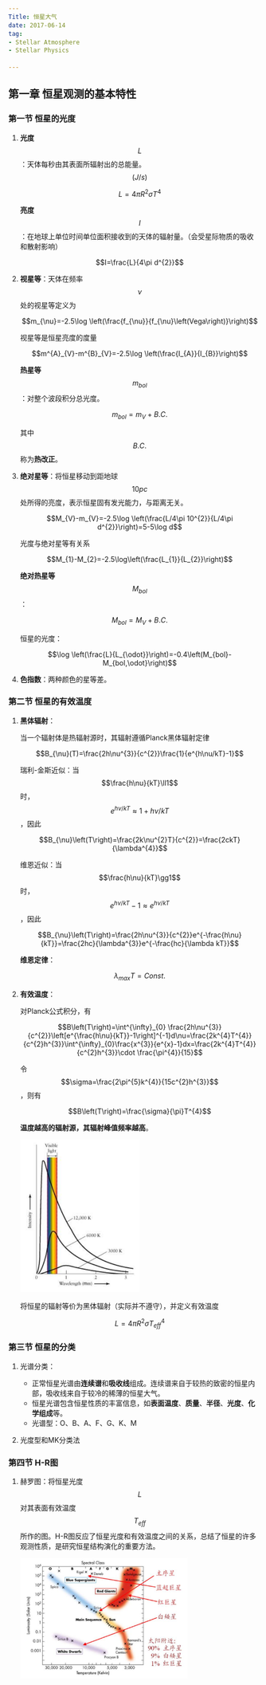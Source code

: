 ```yaml
---
Title: 恒星大气
date: 2017-06-14
tag:
- Stellar Atmosphere
- Stellar Physics

---
```


## 第一章 恒星观测的基本特性

### 第一节 恒星的光度

1. **光度**$$L$$：天体每秒由其表面所辐射出的总能量。$$\left(J/s\right)$$

   $$L=4\pi R^{2}\sigma T^{4}$$

   **亮度**$$I$$：在地球上单位时间单位面积接收到的天体的辐射量。（会受星际物质的吸收和散射影响）

   $$I=\frac{L}{4\pi d^{2}}$$

2. **视星等**：天体在频率$$\nu$$处的视星等定义为

   $$m_{\nu}=-2.5\log \left(\frac{f_{\nu}}{f_{\nu}\left(Vega\right)}\right)$$

   视星等是恒星亮度的度量

   $$m^{A}_{V}-m^{B}_{V}=-2.5\log  \left(\frac{I_{A}}{I_{B}}\right)$$

   **热星等**$$m_{bol}$$：对整个波段积分总光度。

   $$m_{bol}=m_{V}+B.C.$$

   其中$$B.C.$$称为**热改正**。

3. **绝对星等**：将恒星移动到距地球$$10pc​$$处所得的亮度，表示恒星固有发光能力，与距离无关。

   $$M_{V}-m_{V}=-2.5\log \left(\frac{L/4\pi 10^{2}}{L/4\pi d^{2}}\right)=5-5\log d$$

   光度与绝对星等有关系

   $$M_{1}-M_{2}=-2.5\log\left(\frac{L_{1}}{L_{2}}\right)$$

   **绝对热星等**$$M_{bol}$$：

   $$M_{bol}=M_{V}+B.C.$$

   恒星的光度：

   $$\log \left(\frac{L}{L_{\odot}}\right)=-0.4\left(M_{bol}-M_{bol,\odot}\right)$$

4. **色指数**：两种颜色的星等差。

### 第二节 恒星的有效温度

1. **黑体辐射**：

   当一个辐射体是热辐射源时，其辐射遵循Planck黑体辐射定律

   $$B_{\nu}(T)=\frac{2h\nu^{3}}{c^{2}}\frac{1}{e^{h\nu/kT}-1}$$

   瑞利-金斯近似：当$$\frac{h\nu}{kT}\ll1$$时，$$e^{h\nu/kT}\approx1+h\nu/kT$$，因此

   $$B_{\nu}\left(T\right)=\frac{2k\nu^{2}T}{c^{2}}=\frac{2ckT}{\lambda^{4}}$$

   维恩近似：当$$\frac{h\nu}{kT}\gg1$$时，$$e^{h\nu/kT}-1\approx e^{h\nu/kT}$$，因此

   $$B_{\nu}\left(T\right)=\frac{2h\nu^{3}}{c^{2}}e^{-\frac{h\nu}{kT}}=\frac{2hc}{\lambda^{3}}e^{-\frac{hc}{\lambda kT}}$$

   **维恩定律**：

   $$\lambda_{max}T=Const.$$

2. **有效温度**：

   对Planck公式积分，有

   $$B\left(T\right)=\int^{\infty}_{0} \frac{2h\nu^{3}}{c^{2}}\left[e^{\frac{h\nu}{kT}}-1\right]^{-1}d\nu=\frac{2k^{4}T^{4}}{c^{2}h^{3}}\int^{\infty}_{0}\frac{x^{3}}{e^{x}-1}dx=\frac{2k^{4}T^{4}}{c^{2}h^{3}}\cdot \frac{\pi^{4}}{15}$$

   令$$\sigma=\frac{2\pi^{5}k^{4}}{15c^{2}h^{3}}$$，则有

   $$B\left(T\right)=\frac{\sigma}{\pi}T^{4}$$

   **温度越高的辐射源，其辐射峰值频率越高**。

   <img src="/Figures/Stellar-Atmosphere/黑体辐射.png" width="50%"/>

   将恒星的辐射等价为黑体辐射（实际并不遵守），并定义有效温度

   $$L=4\pi R^{2}\sigma T^{4}_{eff}$$

### 第三节 恒星的分类

1. 光谱分类：

   - 正常恒星光谱由**连续谱**和**吸收线**组成。连续谱来自于较热的致密的恒星内部，吸收线来自于较冷的稀薄的恒星大气。
   - 恒星光谱包含恒星性质的丰富信息，如**表面温度**、**质量**、**半径**、**光度**、**化学组成**等。
   - 光谱型：O、B、A、F、G、K、M


2. 光度型和MK分类法

### 第四节 H-R图

1. 赫罗图：将恒星光度$$L$$对其表面有效温度$$T_{eff}$$所作的图。H-R图反应了恒星光度和有效温度之间的关系，总结了恒星的许多观测性质，是研究恒星结构演化的重要方法。

   <img src="/Figures/Stellar-Atmosphere/赫罗图.png" width="70%"/>
